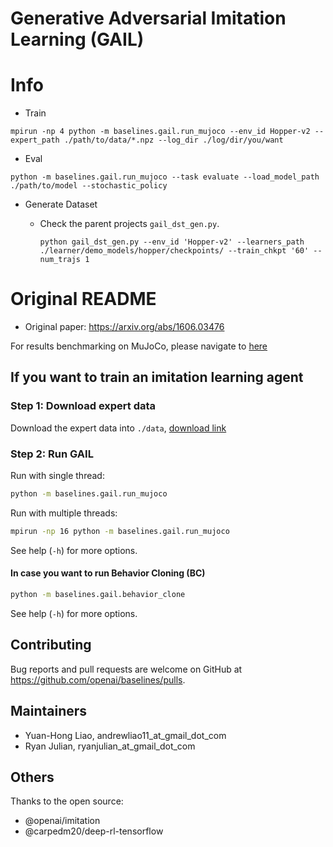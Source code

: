 # Generative Adversarial Imitation Learning (GAIL)

# Info

- Train

```
mpirun -np 4 python -m baselines.gail.run_mujoco --env_id Hopper-v2 --expert_path ./path/to/data/*.npz --log_dir ./log/dir/you/want
```

- Eval

```
python -m baselines.gail.run_mujoco --task evaluate --load_model_path ./path/to/model --stochastic_policy
```

- Generate Dataset

  - Check the parent projects `gail_dst_gen.py`.

    ```
    python gail_dst_gen.py --env_id 'Hopper-v2' --learners_path ./learner/demo_models/hopper/checkpoints/ --train_chkpt '60' --num_trajs 1
    ```

# Original README


- Original paper: https://arxiv.org/abs/1606.03476

For results benchmarking on MuJoCo, please navigate to [here](result/gail-result.md)

## If you want to train an imitation learning agent

### Step 1: Download expert data

Download the expert data into `./data`, [download link](https://drive.google.com/drive/folders/1h3H4AY_ZBx08hz-Ct0Nxxus-V1melu1U?usp=sharing)

### Step 2: Run GAIL

Run with single thread:

```bash
python -m baselines.gail.run_mujoco
```

Run with multiple threads:

```bash
mpirun -np 16 python -m baselines.gail.run_mujoco
```

See help (`-h`) for more options.

#### In case you want to run Behavior Cloning (BC)

```bash
python -m baselines.gail.behavior_clone
```

See help (`-h`) for more options.


## Contributing

Bug reports and pull requests are welcome on GitHub at https://github.com/openai/baselines/pulls.

## Maintainers

- Yuan-Hong Liao, andrewliao11_at_gmail_dot_com
- Ryan Julian, ryanjulian_at_gmail_dot_com

## Others

Thanks to the open source:

- @openai/imitation
- @carpedm20/deep-rl-tensorflow
